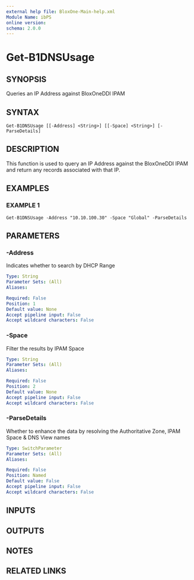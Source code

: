 ```yaml
---
external help file: BloxOne-Main-help.xml
Module Name: ibPS
online version:
schema: 2.0.0
---
```


# Get-B1DNSUsage

## SYNOPSIS
Queries an IP Address against BloxOneDDI IPAM

## SYNTAX

```
Get-B1DNSUsage [[-Address] <String>] [[-Space] <String>] [-ParseDetails]
```

## DESCRIPTION
This function is used to query an IP Address against the BloxOneDDI IPAM and return any records associated with that IP.

## EXAMPLES

### EXAMPLE 1
```
Get-B1DNSUsage -Address "10.10.100.30" -Space "Global" -ParseDetails
```

## PARAMETERS

### -Address
Indicates whether to search by DHCP Range

```yaml
Type: String
Parameter Sets: (All)
Aliases:

Required: False
Position: 1
Default value: None
Accept pipeline input: False
Accept wildcard characters: False
```

### -Space
Filter the results by IPAM Space

```yaml
Type: String
Parameter Sets: (All)
Aliases:

Required: False
Position: 2
Default value: None
Accept pipeline input: False
Accept wildcard characters: False
```

### -ParseDetails
Whether to enhance the data by resolving the Authoritative Zone, IPAM Space & DNS View names

```yaml
Type: SwitchParameter
Parameter Sets: (All)
Aliases:

Required: False
Position: Named
Default value: False
Accept pipeline input: False
Accept wildcard characters: False
```

## INPUTS

## OUTPUTS

## NOTES

## RELATED LINKS
